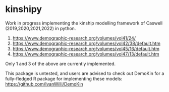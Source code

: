 # kinshipy


Work in progress implementing the kinship modelling framework of Caswell (2019,2020,2021,2022) in python. 

1. https://www.demographic-research.org/volumes/vol41/24/  
2. https://www.demographic-research.org/volumes/vol42/38/default.htm  
3. https://www.demographic-research.org/volumes/vol45/16/default.htm  
4. https://www.demographic-research.org/volumes/vol47/13/default.htm  

Only 1 and 3 of the above are currently implemented. 

This package is untested, and users are advised to check out DemoKin for a fully-fledged R package for implementing these models:
https://github.com/IvanWilli/DemoKin 



